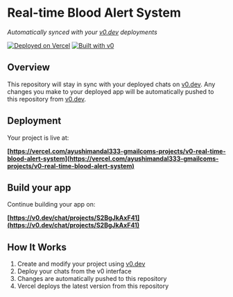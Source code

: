 # Real-time Blood Alert System

*Automatically synced with your [v0.dev](https://v0.dev) deployments*

[![Deployed on Vercel](https://img.shields.io/badge/Deployed%20on-Vercel-black?style=for-the-badge&logo=vercel)](https://vercel.com/ayushimandal333-gmailcoms-projects/v0-real-time-blood-alert-system)
[![Built with v0](https://img.shields.io/badge/Built%20with-v0.dev-black?style=for-the-badge)](https://v0.dev/chat/projects/S2BgJkAxF41)

## Overview

This repository will stay in sync with your deployed chats on [v0.dev](https://v0.dev).
Any changes you make to your deployed app will be automatically pushed to this repository from [v0.dev](https://v0.dev).

## Deployment

Your project is live at:

**[https://vercel.com/ayushimandal333-gmailcoms-projects/v0-real-time-blood-alert-system](https://vercel.com/ayushimandal333-gmailcoms-projects/v0-real-time-blood-alert-system)**

## Build your app

Continue building your app on:

**[https://v0.dev/chat/projects/S2BgJkAxF41](https://v0.dev/chat/projects/S2BgJkAxF41)**

## How It Works

1. Create and modify your project using [v0.dev](https://v0.dev)
2. Deploy your chats from the v0 interface
3. Changes are automatically pushed to this repository
4. Vercel deploys the latest version from this repository